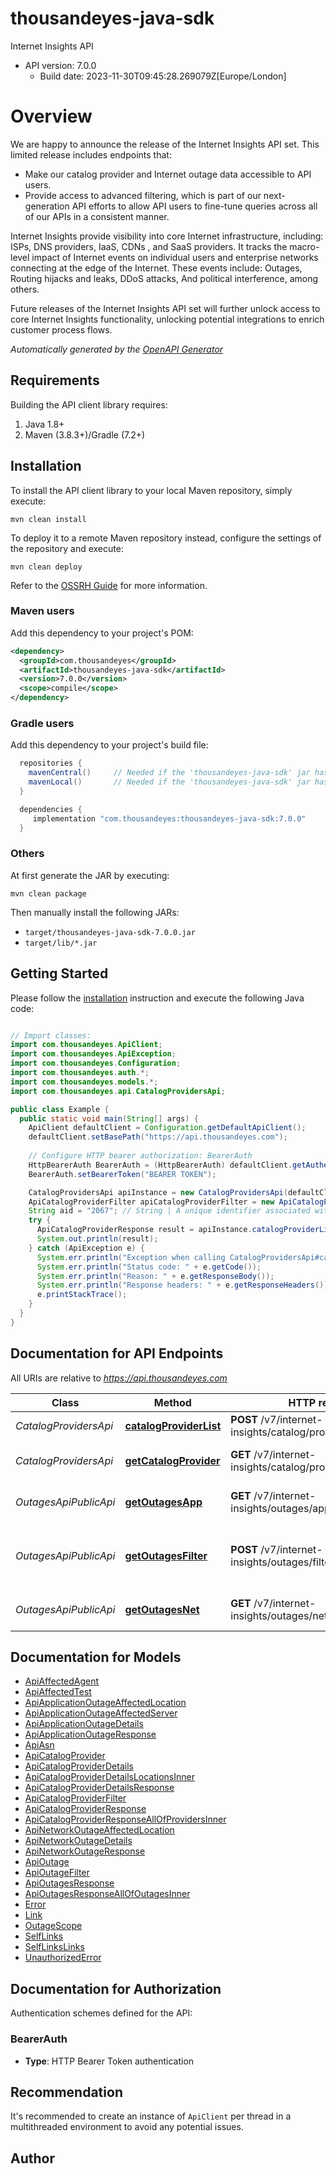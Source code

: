 # thousandeyes-java-sdk

Internet Insights API
- API version: 7.0.0
  - Build date: 2023-11-30T09:45:28.269079Z[Europe/London]

# Overview
We are happy to announce the release of the Internet Insights API set. This limited release includes endpoints that:
* Make our catalog provider and Internet outage data accessible to API users.
* Provide access to advanced filtering, which is part of our next-generation API efforts to allow API users to fine-tune queries across all of our APIs in a consistent manner.

Internet Insights provide visibility into core Internet infrastructure, including: ISPs, DNS providers, IaaS, CDNs , and SaaS providers.
It tracks the macro-level impact of Internet events on individual users and enterprise networks connecting at the edge of the Internet. These events include: Outages, Routing hijacks and leaks, DDoS attacks, And political interference, among others.

Future releases of the Internet Insights API set will further unlock access to core Internet Insights functionality, unlocking potential integrations to enrich customer process flows.



*Automatically generated by the [OpenAPI Generator](https://openapi-generator.tech)*


## Requirements

Building the API client library requires:
1. Java 1.8+
2. Maven (3.8.3+)/Gradle (7.2+)

## Installation

To install the API client library to your local Maven repository, simply execute:

```shell
mvn clean install
```

To deploy it to a remote Maven repository instead, configure the settings of the repository and execute:

```shell
mvn clean deploy
```

Refer to the [OSSRH Guide](http://central.sonatype.org/pages/ossrh-guide.html) for more information.

### Maven users

Add this dependency to your project's POM:

```xml
<dependency>
  <groupId>com.thousandeyes</groupId>
  <artifactId>thousandeyes-java-sdk</artifactId>
  <version>7.0.0</version>
  <scope>compile</scope>
</dependency>
```

### Gradle users

Add this dependency to your project's build file:

```groovy
  repositories {
    mavenCentral()     // Needed if the 'thousandeyes-java-sdk' jar has been published to maven central.
    mavenLocal()       // Needed if the 'thousandeyes-java-sdk' jar has been published to the local maven repo.
  }

  dependencies {
     implementation "com.thousandeyes:thousandeyes-java-sdk:7.0.0"
  }
```

### Others

At first generate the JAR by executing:

```shell
mvn clean package
```

Then manually install the following JARs:

* `target/thousandeyes-java-sdk-7.0.0.jar`
* `target/lib/*.jar`

## Getting Started

Please follow the [installation](#installation) instruction and execute the following Java code:

```java

// Import classes:
import com.thousandeyes.ApiClient;
import com.thousandeyes.ApiException;
import com.thousandeyes.Configuration;
import com.thousandeyes.auth.*;
import com.thousandeyes.models.*;
import com.thousandeyes.api.CatalogProvidersApi;

public class Example {
  public static void main(String[] args) {
    ApiClient defaultClient = Configuration.getDefaultApiClient();
    defaultClient.setBasePath("https://api.thousandeyes.com");
    
    // Configure HTTP bearer authorization: BearerAuth
    HttpBearerAuth BearerAuth = (HttpBearerAuth) defaultClient.getAuthentication("BearerAuth");
    BearerAuth.setBearerToken("BEARER TOKEN");

    CatalogProvidersApi apiInstance = new CatalogProvidersApi(defaultClient);
    ApiCatalogProviderFilter apiCatalogProviderFilter = new ApiCatalogProviderFilter(); // ApiCatalogProviderFilter | 
    String aid = "2067"; // String | A unique identifier associated with your account group. You can retrieve your `AccountGroupId` from the `/account-groups` endpoint. Note that you must be assigned to the target account group. Specifying this parameter without being assigned to the target account group will result in an error response.
    try {
      ApiCatalogProviderResponse result = apiInstance.catalogProviderList(apiCatalogProviderFilter, aid);
      System.out.println(result);
    } catch (ApiException e) {
      System.err.println("Exception when calling CatalogProvidersApi#catalogProviderList");
      System.err.println("Status code: " + e.getCode());
      System.err.println("Reason: " + e.getResponseBody());
      System.err.println("Response headers: " + e.getResponseHeaders());
      e.printStackTrace();
    }
  }
}

```

## Documentation for API Endpoints

All URIs are relative to *https://api.thousandeyes.com*

Class | Method | HTTP request | Description
------------ | ------------- | ------------- | -------------
*CatalogProvidersApi* | [**catalogProviderList**](docs/CatalogProvidersApi.md#catalogProviderList) | **POST** /v7/internet-insights/catalog/providers/filter | List catalog providers
*CatalogProvidersApi* | [**getCatalogProvider**](docs/CatalogProvidersApi.md#getCatalogProvider) | **GET** /v7/internet-insights/catalog/providers/{providerId} | Retrieve a catalog provider
*OutagesApiPublicApi* | [**getOutagesApp**](docs/OutagesApiPublicApi.md#getOutagesApp) | **GET** /v7/internet-insights/outages/app/{outageId} | Retrieve application outage
*OutagesApiPublicApi* | [**getOutagesFilter**](docs/OutagesApiPublicApi.md#getOutagesFilter) | **POST** /v7/internet-insights/outages/filter | List network and application outages
*OutagesApiPublicApi* | [**getOutagesNet**](docs/OutagesApiPublicApi.md#getOutagesNet) | **GET** /v7/internet-insights/outages/net/{outageId} | Retrieve network outage


## Documentation for Models

 - [ApiAffectedAgent](docs/ApiAffectedAgent.md)
 - [ApiAffectedTest](docs/ApiAffectedTest.md)
 - [ApiApplicationOutageAffectedLocation](docs/ApiApplicationOutageAffectedLocation.md)
 - [ApiApplicationOutageAffectedServer](docs/ApiApplicationOutageAffectedServer.md)
 - [ApiApplicationOutageDetails](docs/ApiApplicationOutageDetails.md)
 - [ApiApplicationOutageResponse](docs/ApiApplicationOutageResponse.md)
 - [ApiAsn](docs/ApiAsn.md)
 - [ApiCatalogProvider](docs/ApiCatalogProvider.md)
 - [ApiCatalogProviderDetails](docs/ApiCatalogProviderDetails.md)
 - [ApiCatalogProviderDetailsLocationsInner](docs/ApiCatalogProviderDetailsLocationsInner.md)
 - [ApiCatalogProviderDetailsResponse](docs/ApiCatalogProviderDetailsResponse.md)
 - [ApiCatalogProviderFilter](docs/ApiCatalogProviderFilter.md)
 - [ApiCatalogProviderResponse](docs/ApiCatalogProviderResponse.md)
 - [ApiCatalogProviderResponseAllOfProvidersInner](docs/ApiCatalogProviderResponseAllOfProvidersInner.md)
 - [ApiNetworkOutageAffectedLocation](docs/ApiNetworkOutageAffectedLocation.md)
 - [ApiNetworkOutageDetails](docs/ApiNetworkOutageDetails.md)
 - [ApiNetworkOutageResponse](docs/ApiNetworkOutageResponse.md)
 - [ApiOutage](docs/ApiOutage.md)
 - [ApiOutageFilter](docs/ApiOutageFilter.md)
 - [ApiOutagesResponse](docs/ApiOutagesResponse.md)
 - [ApiOutagesResponseAllOfOutagesInner](docs/ApiOutagesResponseAllOfOutagesInner.md)
 - [Error](docs/Error.md)
 - [Link](docs/Link.md)
 - [OutageScope](docs/OutageScope.md)
 - [SelfLinks](docs/SelfLinks.md)
 - [SelfLinksLinks](docs/SelfLinksLinks.md)
 - [UnauthorizedError](docs/UnauthorizedError.md)


<a id="documentation-for-authorization"></a>
## Documentation for Authorization


Authentication schemes defined for the API:
<a id="BearerAuth"></a>
### BearerAuth

- **Type**: HTTP Bearer Token authentication


## Recommendation

It's recommended to create an instance of `ApiClient` per thread in a multithreaded environment to avoid any potential issues.

## Author



